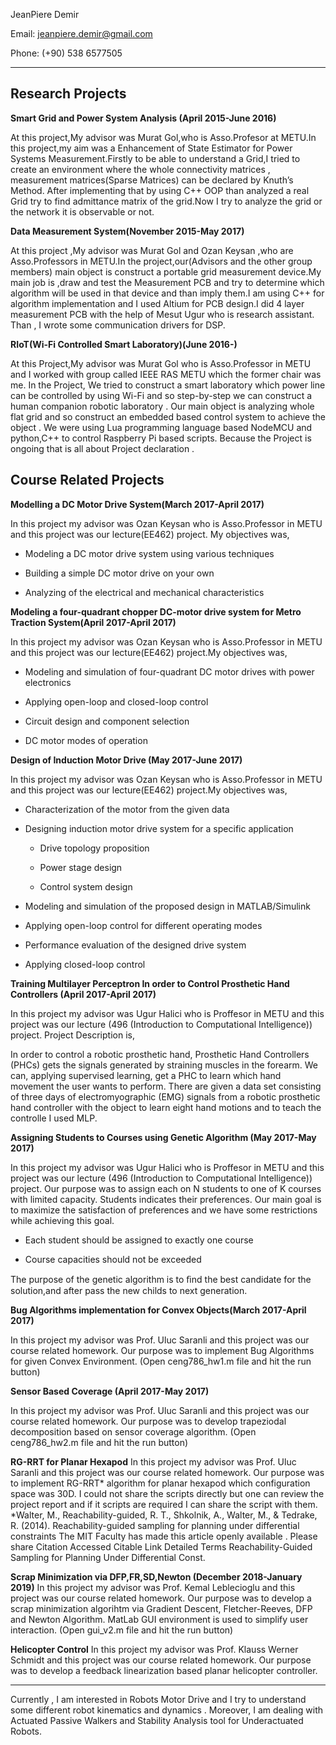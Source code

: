 ﻿
JeanPiere Demir

Email: jeanpiere.demir@gmail.com

Phone: (+90) 538 6577505

---

Research Projects
-----------------
**Smart Grid and Power System Analysis (April 2015​-June 2016)**

At this project,My advisor was Murat Gol,who is Asso.Profesor at METU.In this project,my aim was a Enhancement of State Estimator for Power Systems Measurement.Firstly to be able to understand a Grid,I tried to create an environment where the whole connectivity matrices , measurement matrices(Sparse Matrices) can be declared by Knuth’s Method. After implementing that by using C++ OOP than  analyzed a real Grid try to find admittance matrix of the grid.Now I try to analyze the grid or the network it is observable or not.

**Data Measurement System(November 2015­-May 2017)**

At this project ,My advisor was Murat Gol and Ozan Keysan ,who are Asso.Professors in METU.In the project,our(Advisors and the other group members) main object is construct a portable grid measurement device.My main job is ,draw and test the Measurement PCB and try to determine which algorithm will be used in that device and than imply them.I am using C++ for algorithm implementation and I used Altium for PCB design.I did 4 layer measurement PCB with the help of Mesut Ugur who is research assistant. Than , I wrote some communication drivers for DSP.

**RIoT(Wi-Fi Controlled Smart Laboratory)(June 2016-)**

At this Project,My advisor was Murat Gol who is Asso.Professor in METU and I worked with group called IEEE RAS METU which the former chair was me. In the Project, We tried to construct a smart laboratory which power line can be controlled by using Wi-Fi and so step-by-step we can construct a human companion robotic laboratory . Our main object is analyzing whole flat grid and so construct an embedded based control system to achieve the object . We were using Lua programming language based NodeMCU and python,C++ to control Raspberry Pi based scripts. Because the Project is ongoing that is all about Project declaration .

Course Related Projects
---------------------
**Modelling a DC Motor Drive System(March 2017-April 2017)** 

In this project my advisor was Ozan Keysan who is Asso.Professor in METU and this project was our lecture(EE462) project. My objectives was,
 
- Modeling a DC motor drive system using various techniques

- Building a simple DC motor drive on your own

- Analyzing of the electrical and mechanical characteristics

**Modeling a four-quadrant chopper DC-motor drive system for Metro Traction System(April 2017-April 2017)**

In this project my advisor was Ozan Keysan who is Asso.Professor in METU and this project was our lecture(EE462) project.My objectives was,

- Modeling and simulation of four-quadrant DC motor drives with power electronics

- Applying open-loop and closed-loop control

- Circuit design and component selection

- DC motor modes of operation

**Design of Induction Motor Drive (May 2017-June 2017)**

In this project my advisor was Ozan Keysan who is Asso.Professor in METU and this project was our lecture(EE462) project.My objectives was,

- Characterization of the motor from the given data
- Designing induction motor drive system for a specific application

	- Drive topology proposition

	- Power stage design
	
	- Control system design

- Modeling and simulation of the proposed design in MATLAB/Simulink

- Applying open-loop control for different operating modes

- Performance evaluation of the designed drive system

- Applying closed-loop control

**Training Multilayer Perceptron In order to Control Prosthetic Hand Controllers (April 2017-April 2017)**

In this project my advisor was Ugur Halici who is Proffesor in METU and this project was our lecture (496 (Introduction to Computational Intelligence)) project. Project Description is,

In order to control a robotic prosthetic hand, Prosthetic Hand Controllers (PHCs) gets the signals generated by straining muscles in the forearm. We can, applying supervised learning, get a PHC to learn which hand movement the user wants to perform. There are given a data set consisting of three days of electromyographic (EMG) signals from a robotic prosthetic hand controller with the object to learn eight hand motions and to teach the controlle I used MLP.

**Assigning Students to Courses using Genetic Algorithm (May 2017-May 2017)**

In this project my advisor was Ugur Halici who is Proffesor in METU and this project was our lecture (496 (Introduction to Computational Intelligence)) project. Our purpose was to assign each on N students to one of K courses with limited capacity. Students indicates their preferences. Our main goal is to maximize the satisfaction of preferences and we have some restrictions while achieving this goal.

- Each student should be assigned to exactly one course 

- Course capacities should not be exceeded

The purpose of the genetic algorithm is to ﬁnd the best candidate for the solution,and after pass the new childs to next generation.

**Bug Algorithms implementation for Convex Objects(March 2017-April 2017)**

In this project my advisor was Prof. Uluc Saranli and this project was our course related homework. Our purpose was to implement Bug Algorithms for given Convex Environment. (Open ceng786_hw1.m file and hit the run button) 

**Sensor Based Coverage (April 2017-May 2017)**

In this project my advisor was Prof. Uluc Saranli and this project was our course related homework. Our purpose was to develop trapeziodal decomposition based on sensor coverage algorithm. (Open ceng786_hw2.m file and hit the run button)

**RG-RRT for Planar Hexapod**
In this project my advisor was Prof. Uluc Saranli and this project was our course related homework. Our purpose was to implement RG-RRT* algorithm for planar hexapod which configuration space was 30D. I could not share the scripts directly but one can review the project report and if it scripts are required I can share the script with them.
*Walter, M., Reachability-guided, R. T., Shkolnik, A., Walter, M., & Tedrake, R. (2014). Reachability-guided sampling for planning under differential constraints The MIT Faculty has made this article openly available . Please share Citation Accessed Citable Link Detailed Terms Reachability-Guided Sampling for Planning Under Differential Const.

**Scrap Minimization via DFP,FR,SD,Newton (December 2018-January 2019)**
In this project my advisor was Prof. Kemal Leblecioglu and this project was our course related homework. Our purpose was to develop a scrap minimization algorihtm via Gradient Descent, Fletcher-Reeves, DFP and Newton Algorithm. MatLab GUI environment is used to simplify user interaction. (Open gui_v2.m file and hit the run button)

**Helicopter Control**
In this project my advisor was Prof. Klauss Werner Schmidt and this project was our course related homework. Our purpose was to develop a feedback linearization based planar helicopter controller. 

---
Currently , I am interested in Robots Motor Drive and I try to understand some different robot kinematics and dynamics . Moreover, I am dealing with Actuated Passive Walkers and Stability Analysis tool for Underactuated Robots.
